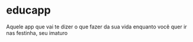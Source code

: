 # educapp
Aquele app que vai te dizer o que fazer da sua vida enquanto você quer ir nas festinha, seu imaturo
